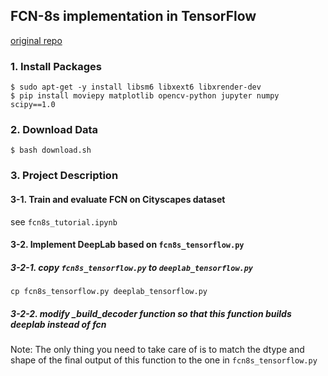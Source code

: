 ## FCN-8s implementation in TensorFlow
[original repo](https://github.com/pierluigiferrari/fcn8s_tensorflow)


### 1. Install Packages
```
$ sudo apt-get -y install libsm6 libxext6 libxrender-dev
$ pip install moviepy matplotlib opencv-python jupyter numpy scipy==1.0
```

### 2. Download Data
```
$ bash download.sh
```

### 3. Project Description
#### 3-1. Train and evaluate FCN on Cityscapes dataset
see `fcn8s_tutorial.ipynb`
#### 3-2. Implement DeepLab based on `fcn8s_tensorflow.py`
##### 3-2-1. copy `fcn8s_tensorflow.py` to `deeplab_tensorflow.py`
```
cp fcn8s_tensorflow.py deeplab_tensorflow.py
```
##### 3-2-2. modify _build_decoder function so that this function builds deeplab instead of fcn
Note: The only thing you need to take care of is to match the dtype and shape of the final output of this function to the one in `fcn8s_tensorflow.py`
